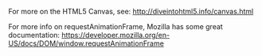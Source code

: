 

For more on the HTML5 Canvas, see: http://diveintohtml5.info/canvas.html

For more info on requestAnimationFrame, Mozilla has some great documentation: https://developer.mozilla.org/en-US/docs/DOM/window.requestAnimationFrame